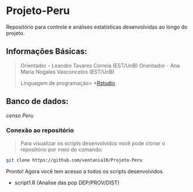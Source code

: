 # Projeto-Peru

Repositório para controle e análises estatísticas desenvolvidas ao longo do projeto.

## Informações Básicas:
> Orientador - Leandro Tavares Correia (EST/UnB)
> Orientador - Ana Maria Nogales Vasconcelos (EST/UnB)
>
> 
> Linguagem de programação> *[Rstudio](https://rstudio.com/products/rstudio/download/#download)
> 
## Banco de dados:
*censo Peru*

### Conexão ao repositório

> Para visualizar os scripts desenvolvidos você pode clonar o repositório por meio do comando:

```sh
git clone https://github.com/ventania10/Projeto-Peru
```

Pronto! Agora você tem acesso a todos os scripts desenvolvidos.

* script1.R (Analise das pop DEP/PROV/DIST)

